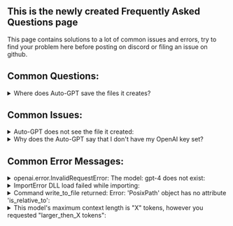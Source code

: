 ## This is the newly created Frequently Asked Questions page
This page contains solutions to a lot of common issues and errors, try to find your problem here before posting on discord or filing an issue on github.


## Common Questions:

<details>
  <summary>Where does Auto-GPT save the files it creates?</summary>
  If you have not changed anything to the workspace variables, Auto-GPT saves its files in "Path_to_Auto-GPT...\Auto_GPT\autogpt\Auto-GPT-workspace"
</details>


## Common Issues:

<details>
  <summary>Auto-GPT does not see the file it created:</summary>
  Enable the view file extensions option in your OS.
</details>

<details>
  <summary>Why does the Auto-GPT say that I don't have my OpenAI key set?</summary>
  Please double check that you have set your OpenAI API Key correctly in the <b>.env</b> file, and not the <b>.env.template</b> file.
</details>


## Common Error Messages:

<details>
  <summary>openai.error.InvalidRequestError: The model: gpt-4 does not exist:</summary>
  You do not have api access to GPT-4. Set your smart_LLM_model to gpt-3.5-turbo and your token_limit to 4000
</details> 

<details>
  <summary>ImportError DLL load failed while importing:</summary>
  Make sure you have the latest <a href="https://learn.microsoft.com/en-us/cpp/windows/latest-supported-vc-redist?view=msvc-170#visual-studio-2015-2017-2019-and-2022">Microsoft Visual C++ Redistributable</a> installed.
</details>

<details>
  <summary>Command write_to_file returned: Error: 'PosixPath' object has no attribute 'is_relative_to':</summary>
  Your python version is not recent enough. Update to Python 3.10.
</details>

<details>
  <summary>This model's maximum context length is "X" tokens, however you requested "larger_then_X tokens":</summary>
  Check that BROWSE_CHUNK_MAX_LENGTH is set correctly in the .env file. The default is 3000.
<details>